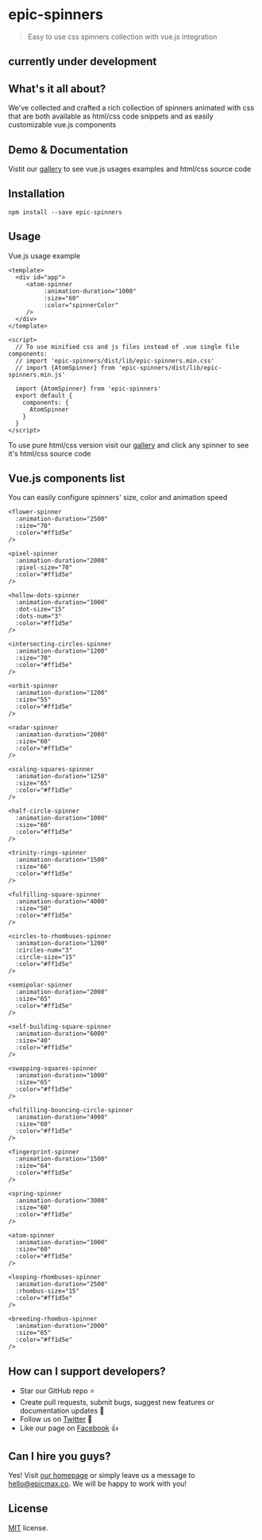 # epic-spinners

> Easy to use css spinners collection with vue.js integration

## currently under development

## What's it all about?

We've collected and crafted a rich collection of spinners animated with css that are both available as html/css code snippets and as easily customizable vue.js components

## Demo & Documentation
Vistit our [gallery](http://vuestic.epicmax.co) to see vue.js usages examples and html/css source code

## Installation
```
npm install --save epic-spinners
```

## Usage
Vue.js usage example 

``` vue
<template>
  <div id="app">
     <atom-spinner
          :animation-duration="1000"
          :size="60"
          :color="spinnerColor"
     />
  </div>
</template>

<script>
  // To use minified css and js files instead of .vue single file components:
  // import 'epic-spinners/dist/lib/epic-spinners.min.css'
  // import {AtomSpinner} from 'epic-spinners/dist/lib/epic-spinners.min.js'
  
  import {AtomSpinner} from 'epic-spinners'
  export default {
    components: {
      AtomSpinner
    }
  }
</script>
```
To use pure html/css version visit our [gallery](http://vuestic.epicmax.co) and click any spinner to see it's html/css source code

## Vue.js components list
You can easily configure spinners' size, color and animation speed

``` vue
<flower-spinner
  :animation-duration="2500"
  :size="70"
  :color="#ff1d5e"
/>

<pixel-spinner
  :animation-duration="2000"
  :pixel-size="70"
  :color="#ff1d5e"
/>

<hollow-dots-spinner
  :animation-duration="1000"
  :dot-size="15"
  :dots-num="3"
  :color="#ff1d5e"
/>

<intersecting-circles-spinner
  :animation-duration="1200"
  :size="70"
  :color="#ff1d5e"
/>

<orbit-spinner
  :animation-duration="1200"
  :size="55"
  :color="#ff1d5e"
/>

<radar-spinner
  :animation-duration="2000"
  :size="60"
  :color="#ff1d5e"
/>

<scaling-squares-spinner
  :animation-duration="1250"
  :size="65"
  :color="#ff1d5e"
/>

<half-circle-spinner
  :animation-duration="1000"
  :size="60"
  :color="#ff1d5e"
/>

<trinity-rings-spinner
  :animation-duration="1500"
  :size="66"
  :color="#ff1d5e"
/>

<fulfilling-square-spinner
  :animation-duration="4000"
  :size="50"
  :color="#ff1d5e"
/>

<circles-to-rhombuses-spinner
  :animation-duration="1200"
  :circles-num="3"
  :circle-size="15"
  :color="#ff1d5e"
/>
    
<semipolar-spinner
  :animation-duration="2000"
  :size="65"
  :color="#ff1d5e"
/>
    
<self-building-square-spinner
  :animation-duration="6000"
  :size="40"
  :color="#ff1d5e"
/>
    
<swapping-squares-spinner
  :animation-duration="1000"
  :size="65"
  :color="#ff1d5e"
/>

<fulfilling-bouncing-circle-spinner
  :animation-duration="4000"
  :size="60"
  :color="#ff1d5e"
/>

<fingerprint-spinner
  :animation-duration="1500"
  :size="64"
  :color="#ff1d5e"
/>

<spring-spinner
  :animation-duration="3000"
  :size="60"
  :color="#ff1d5e"
/>

<atom-spinner
  :animation-duration="1000"
  :size="60"
  :color="#ff1d5e"
/>

<looping-rhombuses-spinner
  :animation-duration="2500"
  :rhombus-size="15"
  :color="#ff1d5e"
/>

<breeding-rhombus-spinner
  :animation-duration="2000"
  :size="65"
  :color="#ff1d5e"
/>
```
## How can I support developers?
- Star our GitHub repo :star:
- Create pull requests, submit bugs, suggest new features or documentation updates :wrench:
- Follow us on [Twitter](https://twitter.com/epicmaxco) :feet:
- Like our page on [Facebook](https://www.facebook.com/epicmaxco) :thumbsup:

## Can I hire you guys?
Yes!  Visit [our homepage](http://epicmax.co/) or simply leave us a message to [hello@epicmax.co](mailto:hello@epicmax.co). We will be happy to work with you!

## License
[MIT](https://github.com/epicmaxco/vuestic-admin/blob/master/LICENSE) license.



